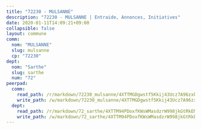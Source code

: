 ```yaml
---
title: "72230 - MULSANNE"
description: "72230 - MULSANNE | Entraide, Annonces, Initiatives"
date: 2020-01-11T14:09:21+09:00
collapsible: false
layout: commune
comm:
  nom: "MULSANNE"
  slug: mulsanne
  cp: "72230"
dept:
  nom: "Sarthe"
  slug: sarthe
  num: "72"
peerpad:
  comm:
    read_path: /r/markdown/72230_mulsanne/4XTTMGDgwstf5Kkij43Ucz7A96zxbQbkQX1VPkLqaCfqXWdnY
    write_path: /w/markdown/72230_mulsanne/4XTTMGDgwstf5Kkij43Ucz7A96zxbQbkQX1VPkLqaCfqXWdnY-K3TgU1JfJcn6Bp3uX617frFLrvEorwfRN9beEYEaaZpcPNQuJHfknGKumwhcGoZNy9dhnbhVqzX2uiGUWTRfSQQtMgmg47w43axrDLtDztrD76aDSL7xHDcciXn7EDtpEtB8pHUc
  dept:
    read_path: /r/markdown/72_sarthe/4XTTM94PDoxfKWsWMasdzrW998jkGtRkEM3CSUC42xSpuJKZ5
    write_path: /w/markdown/72_sarthe/4XTTM94PDoxfKWsWMasdzrW998jkGtRkEM3CSUC42xSpuJKZ5-K3TgTpjFyG67yVeuXvSAfSYzY4Yx2FMtDhgpv5HM2EDBJRVMn95z33xx4XjRNYNVaVsBPQ1t4pG9MoyNqwTqa8mcnEUB8rK4BMVbvUhCtGWCPSFnDCaT8GJTyimDgsCirLN3zswh
---
```


